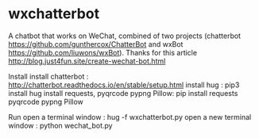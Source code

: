 # wxchatterbot

A chatbot that works on WeChat, combined of two projects (chatterbot https://github.com/gunthercox/ChatterBot and wxBot https://github.com/liuwons/wxBot). Thanks for this article http://blog.just4fun.site/create-wechat-bot.html

Install
install chatterbot : http://chatterbot.readthedocs.io/en/stable/setup.html
install hug : pip3 install hug
install requests, pyqrcode pypng Pillow: pip install requests pyqrcode pypng Pillow

Run
open a terminal window : hug -f wxchatterbot.py
open a new terminal window : python wechat_bot.py
